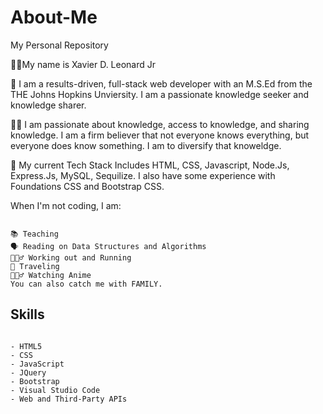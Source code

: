 # About-Me
My Personal Repository

✌🏾My name is Xavier D. Leonard Jr

🧠 I am a results-driven, full-stack web developer with an M.S.Ed from the THE Johns Hopkins Unviersity. I am a passionate knowledge seeker and knowledge sharer. 

✊🏾 I am passionate about knowledge, access to knowledge, and sharing knowledge. I am a firm believer that not everyone knows everything, but everyone does know something. I am to diversify that knoweldge. 

🧳 My current Tech Stack Includes HTML, CSS, Javascript, Node.Js, Express.Js, MySQL, Sequilize. I also have some experience with Foundations CSS and Bootstrap CSS.

When I'm not coding, I am:
```

📚 Teaching
🗣 Reading on Data Structures and Algorithms
🏃🏾‍♂️ Working out and Running
🛫 Traveling
🦹🏾‍♂️ Watching Anime
You can also catch me with FAMILY.
```

## Skills


```

- HTML5 
- CSS
- JavaScript
- JQuery
- Bootstrap
- Visual Studio Code
- Web and Third-Party APIs
```
